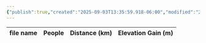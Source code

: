 ```yaml
---
{"publish":true,"created":"2025-09-03T13:35:59.918-06:00","modified":"2025-09-03T14:50:00.554-06:00","published":"2025-09-03T14:50:00.554-06:00","tags":["route"],"cssclasses":"","elevation":null,"region":"Jasper","location":null,"DWYT":"Outstanding","Kane":null,"completed":false}
---
```



| file name | People | Distance (km) | Elevation Gain (m) |
| --------- | ------ | ------------- | ------------------ |